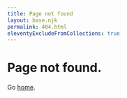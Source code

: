 ```yaml
---
title: Page not found
layout: base.njk
permalink: 404.html
eleventyExcludeFromCollections: true
---
```


# Page not found.

Go <a href="{{ '/' | url }}">home</a>.
